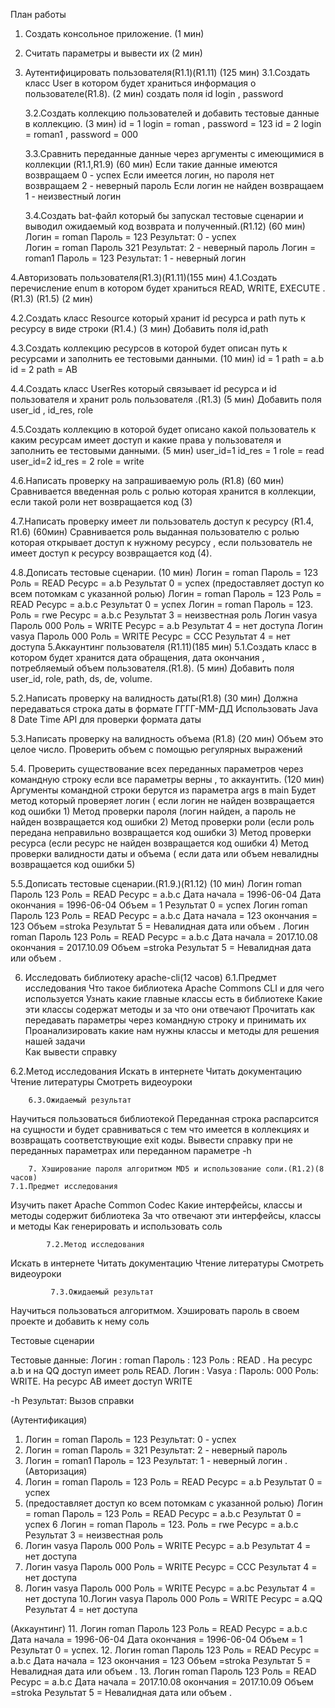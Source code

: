 План работы 

1. Создать консольное приложение. (1 мин)
2. Считать параметры и вывести их (2 мин)
3. Аутентифицировать пользователя(R1.1)(R1.11) (125 мин)
   3.1.Создать класс User в котором будет храниться информация о пользователе(R1.8). (2 мин)
создать поля id login , password

    3.2.Создать коллекцию пользователей и добавить тестовые данные в коллекцию. (3 мин)
id = 1 login = roman ,   password = 123
id = 2 login = roman1 , password = 000

    3.3.Сравнить переданные данные через аргументы с имеющимися в коллекции   (R1.1,R1.9) (60 мин)
Если такие данные имеются возвращаем  0 - успех 
Если имеется логин, но пароля нет возвращаем 2 - неверный пароль 
Если логин не найден возвращаем 1 - неизвестный логин 

    3.4.Создать bat-файл который бы запускал тестовые сценарии и выводил ожидаемый код возврата и полученный.(R1.12) (60 мин)  
Логин = roman   Пароль = 123  Результат: 0 - успех  
Логин = roman    Пароль 321    Результат: 2 - неверный пароль 
Логин = roman1 Пароль = 123 Результат: 1 - неверный логин

4.Авторизовать пользователя(R1.3)(R1.11)(155 мин)
   4.1.Создать перечисление enum в котором будет храниться READ, WRITE, EXECUTE .(R1.3) (R1.5) (2 мин)

   4.2.Создать класс Resource который хранит id ресурса и path путь к ресурсу в виде строки (R1.4.) (3 мин)
 Добавить поля id,path

   4.3.Создать коллекцию ресурсов в которой будет описан путь к ресурсами и заполнить ее тестовыми данными. (10 мин)
id = 1 path = a.b
id = 2 path = AB

   4.4.Создать класс UserRes который связывает id ресурса и id пользователя и хранит роль пользователя .(R1.3) (5 мин)
Добавить поля user_id , id_res, role

   4.5.Создать коллекцию в которой будет описано какой пользователь к каким ресурсам имеет доступ и какие права у пользователя и заполнить ее тестовыми данными. (5 мин)
user_id=1 id_res = 1 role = read
user_id=2 id_res = 2 role = write


   4.6.Написать проверку на запрашиваемую роль  (R1.8) (60 мин)
Сравнивается введенная роль с ролью которая хранится в коллекции, если такой роли нет возвращается код (3)

   4.7.Написать проверку имеет ли пользователь доступ к ресурсу  (R1.4, R1.6) (60мин)
Сравнивается роль выданная пользователю с ролью которая открывает доступ к нужному ресурсу , если пользователь не имеет доступ к ресурсу возвращается код (4).

    
   4.8.Дописать тестовые сценарии. (10 мин)
 Логин = roman   Пароль = 123  Роль =  READ Ресурс = a.b  Результат 0 = успех 
(предоставляет доступ ко всем потомкам с указанной ролью) Логин = roman   Пароль = 123  Роль =  READ Ресурс = a.b.с  Результат 0 = успех
Логин = roman   Пароль = 123.  Роль =  rwe Ресурс = a.b.с Результат 3 = неизвестная роль
Логин vasya Пароль 000 Роль =  WRITE Ресурс = a.b Результат 4 = нет доступа
Логин vasya Пароль 000 Роль =  WRITE Ресурс = CCC Результат 4 = нет доступа
5.Аккаунтинг пользователя (R1.11)(185 мин)
5.1.Создать класс в котором будет хранится дата обращения, дата окончания , потребляемый объем пользователя.(R1.8). (5 мин)
Добавить поля user_id, role, path, ds, de, volume.

5.2.Написать проверку на валидность даты(R1.8) (30 мин)
 Должна передаваться строка даты в формате ГГГГ-ММ-ДД
Использовать Java 8 Date Time API для проверки формата даты
 	
5.3.Написать проверку на валидность объема (R1.8) (20 мин)
Объем это целое число.
Проверить объем с помощью регулярных выражений


5.4. Проверить существование всех переданных параметров через командную строку если все параметры верны , то аккаунтить. (120 мин)
 Аргументы командной строки берутся из параметра args в  main
 Будет метод который проверяет логин ( если логин не найден возвращается код ошибки 1)
 Метод проверки пароля (логин найден, а пароль не найден  возвращается код ошибки 2)
 Метод проверки роли (если роль передана неправильно возвращается код ошибки 3)
 Метод проверки ресурса (если ресурс не найден возвращается код ошибки 4)
 Метод проверки валидности  даты и объема ( если дата или объем невалидны возвращается код ошибки 5)

5.5.Дописать тестовые сценарии.(R1.9.)(R1.12) (10 мин)
  Логин roman Пароль 123  Роль =  READ Ресурс = a.b.с Дата начала = 1996-06-04  Дата окончания  = 1996-06-04  Объем =  1 Результат 0 = успех
  Логин roman Пароль 123   Роль =  READ Ресурс = a.b.с  Дата начала = 123 окончания = 123 Объем =stroka  Результат 5 = Невалидная дата или объем .
 Логин roman Пароль 123   Роль =  READ Ресурс = a.b.с  Дата начала = 2017.10.08 окончания = 2017.10.09 Объем =stroka  Результат 5 = Невалидная дата или объем .
	
6. Исследовать библиотеку apache-cli(12 часов)
		6.1.Предмет исследования
Что такое библиотека  Apache Commons CLI и для чего используется
Узнать какие главные классы есть в библиотеке
Какие эти классы содержат методы и за что они отвечают
Прочитать как передавать параметры через командную строку и принимать их
Проанализировать  какие нам нужны классы и методы для решения нашей  задачи 	
Как вывести справку 	

6.2.Метод исследования
 Искать в интернете
 Читать документацию
 Чтение литературы
 Смотреть видеоуроки

		6.3.Ожидаемый результат
Научиться пользоваться библиотекой
Переданная строка распарсится на сущности и будет сравниваться с тем что имеется в коллекциях и возвращать соответствующие exit коды.
Вывести справку при не переданных параметрах или переданном параметре -h
	
        7. Хэширование пароля алгоритмом MD5 и использование соли.(R1.2)(8 часов)
    7.1.Предмет исследования
Изучить пакет Apache Common Codec 
Какие интерфейсы, классы и методы содержит библиотека
За что отвечают эти интерфейсы, классы и методы
Как генерировать и использовать соль

		    7.2.Метод исследования
 Искать в интернете
 Читать документацию
 Чтение литературы
 Смотреть видеоуроки

		     7.3.Ожидаемый результат
 Научиться пользоваться алгоритмом. 
 Хэшировать пароль  в своем проекте и добавить к нему соль


  
Тестовые сценарии

Тестовые данные: 
Логин : roman Пароль : 123 Роль : READ . На ресурс a.b и на QQ доступ имеет роль READ.
Логин : Vasya : Пароль: 000 Роль: WRITE. На ресурс AB имеет доступ WRITE

-h  Результат: Вызов справки

(Аутентификация) 
1.  Логин = roman   Пароль = 123 Результат: 0 - успех  
2.  Логин = roman   Пароль = 321 Результат: 2 - неверный пароль 
3.  Логин = roman1 Пароль = 123 Результат: 1 - неверный логин
.
(Авторизация)
4.  Логин = roman   Пароль = 123  Роль =  READ Ресурс = a.b  Результат 0 = успех
5. (предоставляет доступ ко всем потомкам с указанной ролью)
     Логин = roman   Пароль = 123  Роль =  READ Ресурс = a.b.с  Результат 0 = успех
6   Логин = roman   Пароль = 123.  Роль =  rwe Ресурс = a.b.с Результат 3 = неизвестная роль
7.  Логин vasya Пароль 000 Роль =  WRITE Ресурс = a.b Результат 4 = нет доступа
8.  Логин vasya Пароль 000 Роль =  WRITE Ресурс = CCC Результат 4 = нет доступа
9.  Логин vasya Пароль 000 Роль =  WRITE Ресурс = a.bc Результат 4 = нет доступа
10.Логин vasya Пароль 000 Роль =  WRITE Ресурс = a.QQ Результат 4 = нет доступа


(Аккаунтинг)
11.  Логин roman Пароль 123  Роль =  READ Ресурс = a.b.с Дата начала = 1996-06-04  Дата окончания  = 1996-06-04  Объем =  1 Результат 0 = успех.
12. Логин roman Пароль 123   Роль =  READ Ресурс = a.b.с  Дата начала = 123 окончания = 123 Объем =stroka  Результат 5 = Невалидная дата или объем .
13. Логин roman Пароль 123   Роль =  READ Ресурс = a.b.с  Дата начала = 2017.10.08 окончания = 2017.10.09 Объем =stroka  Результат 5 = Невалидная дата или объем .
